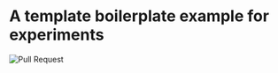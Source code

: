 # A template boilerplate example for experiments #

![Pull Request](https://github.com/pableco/playscss/workflows/Pull%20Request/badge.svg)


